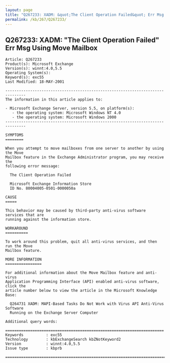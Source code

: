 ```yaml
---
layout: page
title: "Q267233: XADM: &quot;The Client Operation Failed&quot; Err Msg Using Move Mailbox"
permalink: /kb/267/Q267233/
---
```


## Q267233: XADM: &quot;The Client Operation Failed&quot; Err Msg Using Move Mailbox

	Article: Q267233
	Product(s): Microsoft Exchange
	Version(s): winnt:4.0,5.5
	Operating System(s): 
	Keyword(s): exc55
	Last Modified: 18-MAY-2001
	
	-------------------------------------------------------------------------------
	The information in this article applies to:
	
	- Microsoft Exchange Server, version 5.5, on platform(s):
	   - the operating system: Microsoft Windows NT 4.0 
	   - the operating system: Microsoft Windows 2000 
	-------------------------------------------------------------------------------
	
	SYMPTOMS
	========
	
	When you attempt to move mailboxes from one server to another by using the Move
	Mailbox feature in the Exchange Administrator program, you may receive the
	following error message:
	
	  The Client Operation Failed
	
	  Microsoft Exchange Information Store
	  ID No. 80004005-0501-0000050a
	
	CAUSE
	=====
	
	This behavior may be caused by third-party anti-virus software services that are
	running against the information store.
	
	WORKAROUND
	==========
	
	To work around this problem, quit all anti-virus services, and then run the Move
	Mailbox feature.
	
	MORE INFORMATION
	================
	
	For additional information about the Move Mailbox feature and anti-virus
	Application Programming Interface (API) enabled anti-virus software, click the
	article number below to view the article in the Microsoft Knowledge Base:
	
	  Q264731 XADM: MAPI-Based Tasks Do Not Work with Virus API Anti-Virus Software
	  Running on the Exchange Server Computer
	
	Additional query words:
	
	======================================================================
	Keywords          : exc55 
	Technology        : kbExchangeSearch kbZNotKeyword2
	Version           : winnt:4.0,5.5
	Issue type        : kbprb
	
	=============================================================================
	
